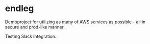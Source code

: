 # endleg
Demoproject for utilizing as many of AWS services as possible - all in secure and prod-like manner.

Testing Slack integration.
